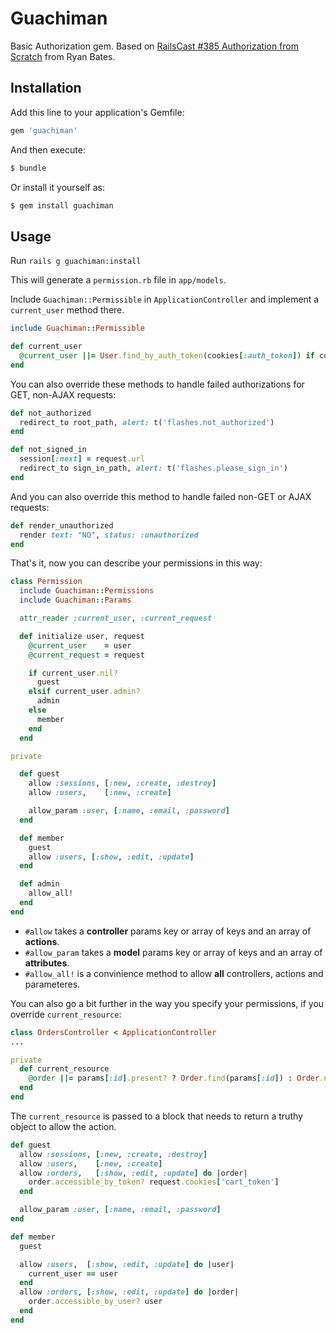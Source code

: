 Guachiman
=========

Basic Authorization gem. Based on [RailsCast #385 Authorization from Scratch](http://railscasts.com/episodes/385-authorization-from-scratch-part-1)
from Ryan Bates.

Installation
------------

Add this line to your application's Gemfile:

```ruby
gem 'guachiman'
```

And then execute:

```bash
$ bundle
```

Or install it yourself as:

```bash
$ gem install guachiman
```

Usage
-----

Run `rails g guachiman:install`

This will generate a `permission.rb` file in `app/models`.

Include `Guachiman::Permissible` in `ApplicationController` and implement a `current_user` method there.

```ruby
include Guachiman::Permissible

def current_user
  @current_user ||= User.find_by_auth_token(cookies[:auth_token]) if cookies[:auth_token]
end
```

You can also override these methods to handle failed authorizations for GET, non-AJAX requests:

```ruby
def not_authorized
  redirect_to root_path, alert: t('flashes.not_authorized')
end

def not_signed_in
  session[:next] = request.url
  redirect_to sign_in_path, alert: t('flashes.please_sign_in')
end
```

And you can also override this method to handle failed non-GET or AJAX requests:

```ruby
def render_unauthorized
  render text: "NO", status: :unauthorized
end
```

That's it, now you can describe your permissions in this way:

```ruby
class Permission
  include Guachiman::Permissions
  include Guachiman::Params

  attr_reader :current_user, :current_request

  def initialize user, request
    @current_user    = user
    @current_request = request

    if current_user.nil?
      guest
    elsif current_user.admin?
      admin
    else
      member
    end
  end

private

  def guest
    allow :sessions, [:new, :create, :destroy]
    allow :users,    [:new, :create]

    allow_param :user, [:name, :email, :password]
  end

  def member
    guest
    allow :users, [:show, :edit, :update]
  end

  def admin
    allow_all!
  end
end
```

* `#allow` takes a **controller** params key or array of keys and an array of **actions**.
* `#allow_param` takes a **model** params key or array of keys and an array of **attributes**.
* `#allow_all!` is a convinience method to allow **all** controllers, actions and parameteres.

You can also go a bit further in the way you specify your permissions, if you override `current_resource`:

```ruby
class OrdersController < ApplicationController
...

private
  def current_resource
    @order ||= params[:id].present? ? Order.find(params[:id]) : Order.new
  end
end
```

The `current_resource` is passed to a block that needs to return a truthy object to allow the action.

```ruby
def guest
  allow :sessions, [:new, :create, :destroy]
  allow :users,    [:new, :create]
  allow :orders,   [:show, :edit, :update] do |order|
    order.accessible_by_token? request.cookies['cart_token']
  end

  allow_param :user, [:name, :email, :password]
end

def member
  guest

  allow :users,  [:show, :edit, :update] do |user|
    current_user == user
  end
  allow :orders, [:show, :edit, :update] do |order|
    order.accessible_by_user? user
  end
end
```